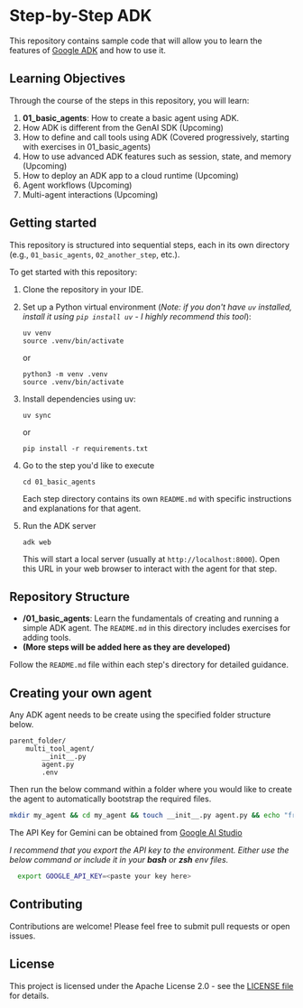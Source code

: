 # Step-by-Step ADK

This repository contains sample code that will allow you to learn the features of [Google ADK](https://google.github.io/adk-docs/) and how to use it.

## Learning Objectives

Through the course of the steps in this repository, you will learn:

1. **01_basic_agents**: How to create a basic agent using ADK.
2. How ADK is different from the GenAI SDK (Upcoming)
3. How to define and call tools using ADK (Covered progressively, starting with exercises in 01_basic_agents)
4. How to use advanced ADK features such as session, state, and memory (Upcoming)
5. How to deploy an ADK app to a cloud runtime (Upcoming)
6. Agent workflows (Upcoming)
7. Multi-agent interactions (Upcoming)

## Getting started

This repository is structured into sequential steps, each in its own directory (e.g., `01_basic_agents`, `02_another_step`, etc.).

To get started with this repository:

1. Clone the repository in your IDE.
2. Set up a Python virtual environment (_Note: if you don't have `uv` installed, install it using `pip install uv` - I highly recommend this tool_):

    ```shell
    uv venv
    source .venv/bin/activate
    ```

    or

    ```shell
    python3 -m venv .venv
    source .venv/bin/activate
    ```

3. Install dependencies using uv:

    ```shell
    uv sync
    ```

     or

     ```shell
     pip install -r requirements.txt
    ```

4. Go to the step you'd like to execute

    ```shell
    cd 01_basic_agents
    ```

    Each step directory contains its own `README.md` with specific instructions and explanations for that agent.

5. Run the ADK server

    ```shell
    adk web
    ```

    This will start a local server (usually at `http://localhost:8000`). Open this URL in your web browser to interact with the agent for that step.

## Repository Structure

* **/01_basic_agents**: Learn the fundamentals of creating and running a simple ADK agent. The `README.md` in this directory includes exercises for adding tools.
* **(More steps will be added here as they are developed)**

Follow the `README.md` file within each step's directory for detailed guidance.

## Creating your own agent

Any ADK agent needs to be create using the specified folder structure below.

```shell
parent_folder/
    multi_tool_agent/
        __init__.py
        agent.py
        .env
```

Then run the below command within a folder where you would like to create the agent to automatically bootstrap the required files.

``` bash
mkdir my_agent && cd my_agent && touch __init__.py agent.py && echo "from . import agent" >> __init__.py && touch .env && echo "GOOGLE_GENAI_USE_VERTEXAI=FALSE" >> .env && echo "GOOGLE_API_KEY=<paste your key here>" >> .env
```

The API Key for Gemini can be obtained from [Google AI Studio](https://aistudio.google.com/app/apikey)

_I recommend that you export the API key to the environment. Either use the below command or include it in your **bash** or **zsh** env files._

```bash
  export GOOGLE_API_KEY=<paste your key here>
```

## Contributing

Contributions are welcome! Please feel free to submit pull requests or open issues.

## License

This project is licensed under the Apache License 2.0 - see the [LICENSE file](LICENSE) for details.

